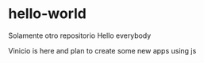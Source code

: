 # hello-world
Solamente otro repositorio
Hello everybody

Vinicio is here and plan to create some new apps using js
